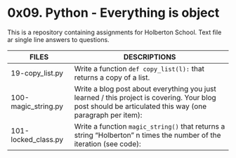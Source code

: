 # 0x09. Python - Everything is object

This is a repository containing assignments for Holberton School.
Text file ar single line answers to questions.

|FILES| DESCRIPTIONS|
|---|---|
|19-copy_list.py|  Write a function ```def copy_list(l):``` that returns a copy of a list.|
|100-magic_string.py|  Write a blog post about everything you just learned / this project is covering. Your blog post should be articulated this way (one paragraph per item):|
|101-locked_class.py|  Write a function ```magic_string()``` that returns a string “Holberton” n times the number of the iteration (see code):|
